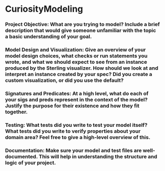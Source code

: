 # CuriosityModeling


### Project Objective: What are you trying to model? Include a brief description that would give someone unfamiliar with the topic a basic understanding of your goal.

### Model Design and Visualization: Give an overview of your model design choices, what checks or run statements you wrote, and what we should expect to see from an instance produced by the Sterling visualizer. How should we look at and interpret an instance created by your spec? Did you create a custom visualization, or did you use the default?

### Signatures and Predicates: At a high level, what do each of your sigs and preds represent in the context of the model? Justify the purpose for their existence and how they fit together.

### Testing: What tests did you write to test your model itself? What tests did you write to verify properties about your domain area? Feel free to give a high-level overview of this.

### Documentation: Make sure your model and test files are well-documented. This will help in understanding the structure and logic of your project.